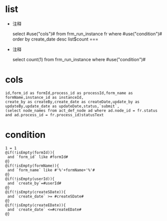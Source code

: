 list
===
* 注释

	select #use("cols")# from frm_run_instance fr where #use("condition")# order by create_date desc
list$count
===
* 注释

	select count(1) from frm_run_instance where #use("condition")#
	
cols
===

	id,form_id as formId,process_id as processId,form_name as formName,instance_id as instanceId,
	create_by as createBy,create_date as createDate,update_by as updateBy,update_date as updateDate,status,`submit`,
	(select node_names from act_def_node ad where ad.node_id = fr.status and ad.process_id = fr.process_id)statusText

condition
===

	1 = 1  
	@if(!isEmpty(formId)){
	 and `form_id` like #formId#
	@}
	@if(!isEmpty(formName)){
	 and `form_name` like #'%'+formName+'%'#
	@}
	@if(!isEmpty(userId)){
	 and `create_by`=#userId#
	@}
	@if(!isEmpty(createSDate)){
	 and `create_date` >= #createSDate#
	@}
	@if(!isEmpty(createEDate)){
	 and `create_date` <=#createEDate#
	@}
	
